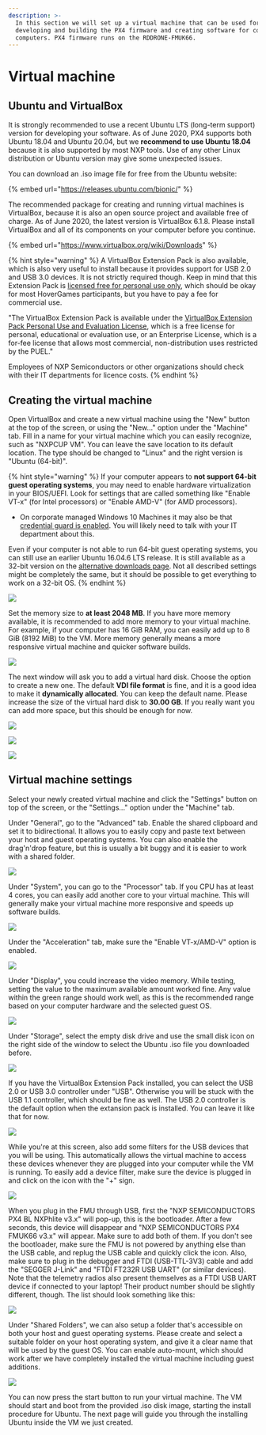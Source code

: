 ```yaml
---
description: >-
  In this section we will set up a virtual machine that can be used for
  developing and building the PX4 firmware and creating software for companion
  computers. PX4 firmware runs on the RDDRONE-FMUK66.
---
```


# Virtual machine

## Ubuntu and VirtualBox

It is strongly recommended to use a recent Ubuntu LTS (long-term support) version for developing your software. As of June 2020, PX4 supports both Ubuntu 18.04 and Ubuntu 20.04, but we **recommend to use Ubuntu 18.04** because it is also supported by most NXP tools. Use of any other Linux distribution or Ubuntu version may give some unexpected issues.&#x20;

You can download an .iso image file for free from the Ubuntu website:

{% embed url="https://releases.ubuntu.com/bionic/" %}

The recommended package for creating and running virtual machines is VirtualBox, because it is also an open source project and available free of charge. As of June 2020, the latest version is VirtualBox 6.1.8. Please install VirtualBox and all of its components on your computer before you continue.&#x20;

{% embed url="https://www.virtualbox.org/wiki/Downloads" %}

{% hint style="warning" %}
A VirtualBox Extension Pack is also available, which is also very useful to install because it provides support for USB 2.0 and USB 3.0 devices. It is not strictly required though. Keep in mind that this Extension Pack is [licensed free for personal use only](https://www.virtualbox.org/wiki/Licensing\_FAQ), which should be okay for most HoverGames participants, but you have to pay a fee for commercial use.

"The VirtualBox Extension Pack is available under the [VirtualBox Extension Pack Personal Use and Evaluation License](https://www.virtualbox.org/wiki/VirtualBox\_PUEL), which is a free license for personal, educational or evaluation use, or an Enterprise License, which is a for-fee license that allows most commercial, non-distribution uses restricted by the PUEL."

Employees of NXP Semiconductors or other organizations should check with their IT departments for licence costs.
{% endhint %}

## Creating the virtual machine

Open VirtualBox and create a new virtual machine using the "New" button at the top of the screen, or using the "New..." option under the "Machine" tab. Fill in a name for your virtual machine which you can easily recognize, such as "NXPCUP VM". You can leave the save location to its default location. The type should be changed to "Linux" and the right version is "Ubuntu (64-bit)".

{% hint style="warning" %}
If your computer appears to **not support 64-bit** **guest operating systems**, you may need to enable hardware virtualization in your BIOS/UEFI. Look for settings that are called something like "Enable VT-x" (for Intel processors) or "Enable AMD-V" (for AMD processors).

* On corporate managed Windows 10 Machines it may also be that [credential guard is enabled](https://kb.vmware.com/s/article/2146361). You will likely need to talk with your IT department about this.

Even if your computer is not able to run 64-bit guest operating systems, you can still use an earlier Ubuntu 16.04.6 LTS release. It is still available as a 32-bit version on the [alternative downloads page](https://www.ubuntu.com/download/alternative-downloads). Not all described settings might be completely the same, but it should be possible to get everything to work on a 32-bit OS.
{% endhint %}

![](<../../../.gitbook/assets/01\_vm\_create (1).png>)

Set the memory size to **at least 2048 MB**. If you have more memory available, it is recommended to add more memory to your virtual machine. For example, if your computer has 16 GiB RAM, you can easily add up to 8 GiB (8192 MiB) to the VM. More memory generally means a more responsive virtual machine and quicker software builds.

![](../../../.gitbook/assets/02\_vm\_memory.png)

The next window will ask you to add a virtual hard disk. Choose the option to create a new one. The default **VDI file format** is fine, and it is a good idea to make it **dynamically allocated**. You can keep the default name. Please increase the size of the virtual hard disk to **30.00 GB**. If you really want you can add more space, but this should be enough for now.

![](../../../.gitbook/assets/03\_vm\_harddisk.png)

![](<../../../.gitbook/assets/04\_vm\_memory\_dynamic (1).png>)

![](../../../.gitbook/assets/05\_vm\_memory\_size.png)

## Virtual machine settings <a href="#virtual-machine-settings" id="virtual-machine-settings"></a>

Select your newly created virtual machine and click the "Settings" button on top of the screen, or the "Settings..." option under the "Machine" tab.

Under "General", go to the "Advanced" tab. Enable the shared clipboard and set it to bidirectional. It allows you to easily copy and paste text between your host and guest operating systems. You can also enable the drag'n'drop feature, but this is usually a bit buggy and it is easier to work with a shared folder.

![](../../../.gitbook/assets/06\_vm\_settings\_1.png)

Under "System", you can go to the "Processor" tab. If you CPU has at least 4 cores, you can easily add another core to your virtual machine. This will generally make your virtual machine more responsive and speeds up software builds.

![](../../../.gitbook/assets/07\_vm\_settings\_2.png)

Under the "Acceleration" tab, make sure the "Enable VT-x/AMD-V" option is enabled.

![](../../../.gitbook/assets/08\_vm\_settings\_3.png)

Under "Display", you could increase the video memory. While testing, setting the value to the maximum available amount worked fine. Any value within the green range should work well, as this is the recommended range based on your computer hardware and the selected guest OS.

![](../../../.gitbook/assets/09\_vm\_settings\_4.png)

Under "Storage", select the empty disk drive and use the small disk icon on the right side of the window to select the Ubuntu .iso file you downloaded before.

![](../../../.gitbook/assets/10\_vm\_settings\_5\_iso.png)

If you have the VirtualBox Extension Pack installed, you can select the USB 2.0 or USB 3.0 controller under "USB". Otherwise you will be stuck with the USB 1.1 controller, which should be fine as well. The USB 2.0 controller is the default option when the extansion pack is installed. You can leave it like that for now.

![](../../../.gitbook/assets/11\_vm\_usb.png)

While you're at this screen, also add some filters for the USB devices that you will be using. This automatically allows the virtual machine to access these devices whenever they are plugged into your computer while the VM is running. To easily add a device filter, make sure the device is plugged in and click on the icon with the "+" sign.

![](../../../.gitbook/assets/12\_vm\_usb\_2.png)

When you plug in the FMU through USB, first the "NXP SEMICONDUCTORS PX4 BL NXPhlite v3.x" will pop-up, this is the bootloader. After a few seconds, this device will disappear and "NXP SEMICONDUCTORS PX4 FMUK66 v3.x" will appear. Make sure to add both of them. If you don't see the bootloader, make sure the FMU is not powered by anything else than the USB cable, and replug the USB cable and quickly click the icon. Also, make sure to plug in the debugger and FTDI (USB-TTL-3V3) cable and add the "SEGGER J-Link" and "FTDI FT232R USB UART" (or similar devices). Note that the telemetry radios also present themselves as a FTDI USB UART device if connected to your laptop! Their product number should be slightly different, though. The list should look something like this:

![](../../../.gitbook/assets/13\_vm\_usb\_3.png)

Under "Shared Folders", we can also setup a folder that's accessible on both your host and guest operating systems. Please create and select a suitable folder on your host operating system, and give it a clear name that will be used by the guest OS. You can enable auto-mount, which should work after we have completely installed the virtual machine including guest additions.

![](../../../.gitbook/assets/14\_vm\_shared\_folder.png)

You can now press the start button to run your virtual machine. The VM should start and boot from the provided .iso disk image, starting the install procedure for Ubuntu. The next page will guide you through the installing Ubuntu inside the VM we just created.
